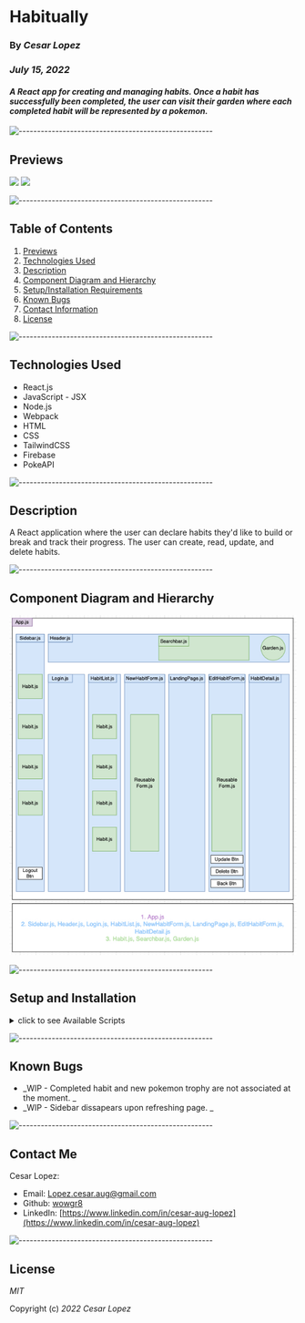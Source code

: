 # Habitually

### By _**Cesar Lopez**_

### _July 15, 2022_

#### _A React app for creating and managing habits. Once a habit has successfully been completed, the user can visit their garden where each completed habit will be represented by a pokemon._

![-----------------------------------------------------](https://raw.githubusercontent.com/andreasbm/readme/master/assets/lines/aqua.png)

## Previews <a id="previews"></a>

![](https://github.com/wowgr8/gifsV2/blob/main/habitually/habitually-login-create.gif)
![](https://github.com/wowgr8/capstone/blob/main/gif/screencast%202022-08-03%2020-09-25.gif)


![-----------------------------------------------------](https://raw.githubusercontent.com/andreasbm/readme/master/assets/lines/aqua.png)

## Table of Contents

1. [Previews](#previews)
2. [Technologies Used](#technologies)
3. [Description](#description)
4. [Component Diagram and Hierarchy](#diagram)
5. [Setup/Installation Requirements](#setup)
6. [Known Bugs](#bugs)
7. [Contact Information](#contact)
8. [License](#license)


![-----------------------------------------------------](https://raw.githubusercontent.com/andreasbm/readme/master/assets/lines/aqua.png)

## Technologies Used <a id="technologies"></a>  

* React.js
* JavaScript - JSX
* Node.js
* Webpack
* HTML
* CSS
* TailwindCSS
* Firebase
* PokeAPI


![-----------------------------------------------------](https://raw.githubusercontent.com/andreasbm/readme/master/assets/lines/aqua.png)

## Description <a id="description"></a>

A React application where the user can declare habits they'd like to build or break and track their progress. The user can create, read, update, and delete habits. 

![-----------------------------------------------------](https://raw.githubusercontent.com/andreasbm/readme/master/assets/lines/aqua.png)

## Component Diagram and Hierarchy <a id = "diagram"></a>

![](https://github.com/wowgr8/habitually/blob/main/src/img/HOC.jpg)


![-----------------------------------------------------](https://raw.githubusercontent.com/andreasbm/readme/master/assets/lines/aqua.png)

## Setup and Installation <a id="setup"></a>

<details ><summary>click to see Available Scripts</summary>



## Getting Started with Create React App

This project was bootstrapped with [Create React App](https://github.com/facebook/create-react-app).

#### Available Scripts 

In the project directory, you can run:

#### `npm start`

Runs the app in the development mode.\
Open [http://localhost:3000](http://localhost:3000) to view it in your browser.

The page will reload when you make changes.\
You may also see any lint errors in the console.

#### `npm test`

Launches the test runner in the interactive watch mode.\
See the section about [running tests](https://facebook.github.io/create-react-app/docs/running-tests) for more information.

#### `npm run build`

Builds the app for production to the `build` folder.\
It correctly bundles React in production mode and optimizes the build for the best performance.

The build is minified and the filenames include the hashes.\
Your app is ready to be deployed!

See the section about [deployment](https://facebook.github.io/create-react-app/docs/deployment) for more information.

#### `npm run eject`

**Note: this is a one-way operation. Once you `eject`, you can't go back!**

If you aren't satisfied with the build tool and configuration choices, you can `eject` at any time. This command will remove the single build dependency from your project.

Instead, it will copy all the configuration files and the transitive dependencies (webpack, Babel, ESLint, etc) right into your project so you have full control over them. All of the commands except `eject` will still work, but they will point to the copied scripts so you can tweak them. At this point you're on your own.

You don't have to ever use `eject`. The curated feature set is suitable for small and middle deployments, and you shouldn't feel obligated to use this feature. However we understand that this tool wouldn't be useful if you couldn't customize it when you are ready for it.

## Learn More About Create-React-App

You can learn more in the [Create React App documentation](https://facebook.github.io/create-react-app/docs/getting-started).

To learn React, check out the [React documentation](https://reactjs.org/).

### Code Splitting

This section has moved here: [https://facebook.github.io/create-react-app/docs/code-splitting](https://facebook.github.io/create-react-app/docs/code-splitting)

### Analyzing the Bundle Size

This section has moved here: [https://facebook.github.io/create-react-app/docs/analyzing-the-bundle-size](https://facebook.github.io/create-react-app/docs/analyzing-the-bundle-size)

### Making a Progressive Web App

This section has moved here: [https://facebook.github.io/create-react-app/docs/making-a-progressive-web-app](https://facebook.github.io/create-react-app/docs/making-a-progressive-web-app)

### Advanced Configuration

This section has moved here: [https://facebook.github.io/create-react-app/docs/advanced-configuration](https://facebook.github.io/create-react-app/docs/advanced-configuration)

### Deployment

This section has moved here: [https://facebook.github.io/create-react-app/docs/deployment](https://facebook.github.io/create-react-app/docs/deployment)

### `npm run build` fails to minify

This section has moved here: [https://facebook.github.io/create-react-app/docs/troubleshooting#npm-run-build-fails-to-minify](https://facebook.github.io/create-react-app/docs/troubleshooting#npm-run-build-fails-to-minify)
</details>

![-----------------------------------------------------](https://raw.githubusercontent.com/andreasbm/readme/master/assets/lines/aqua.png)
## Known Bugs <a id="bugs"></a>

* _WIP - Completed habit and new pokemon trophy are not associated at the moment. _
* _WIP - Sidebar dissapears upon refreshing page. _


![-----------------------------------------------------](https://raw.githubusercontent.com/andreasbm/readme/master/assets/lines/aqua.png)

## Contact Me <a id="contact"></a> 

Cesar Lopez:
* Email: [Lopez.cesar.aug@gmail.com](mailto:lopez.cesar.aug@gmail.com)
* Github: [wowgr8](https://github.com/wowgr8)
* LinkedIn: [https://www.linkedin.com/in/cesar-aug-lopez](https://www.linkedin.com/in/cesar-aug-lopez)


![-----------------------------------------------------](https://raw.githubusercontent.com/andreasbm/readme/master/assets/lines/aqua.png)

## License <a id="license"></a>

_MIT_

Copyright (c) _2022_ _Cesar Lopez_
